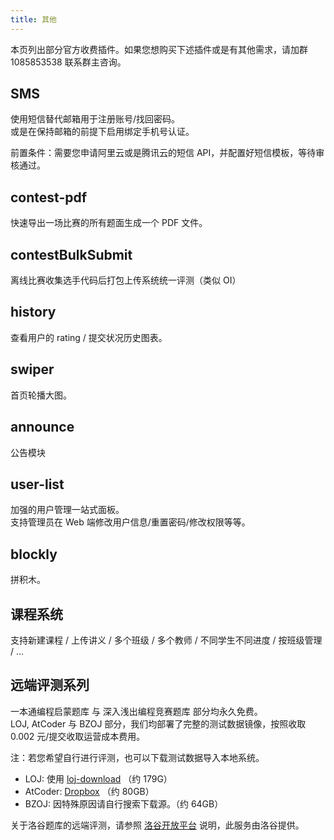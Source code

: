 ```yaml
---
title: 其他
---
```


本页列出部分官方收费插件。如果您想购买下述插件或是有其他需求，请加群 1085853538 联系群主咨询。

## SMS

使用短信替代邮箱用于注册账号/找回密码。  
或是在保持邮箱的前提下启用绑定手机号认证。

前置条件：需要您申请阿里云或是腾讯云的短信 API，并配置好短信模板，等待审核通过。

## contest-pdf

快速导出一场比赛的所有题面生成一个 PDF 文件。

## contestBulkSubmit

离线比赛收集选手代码后打包上传系统统一评测（类似 OI）

## history

查看用户的 rating / 提交状况历史图表。

## swiper

首页轮播大图。

## announce

公告模块

## user-list

加强的用户管理一站式面板。  
支持管理员在 Web 端修改用户信息/重置密码/修改权限等等。

## blockly

拼积木。

## 课程系统

支持新建课程 / 上传讲义 / 多个班级 / 多个教师 / 不同学生不同进度 / 按班级管理 / ...

## 远端评测系列

一本通编程启蒙题库 与 深入浅出编程竞赛题库 部分均永久免费。  
LOJ, AtCoder 与 BZOJ 部分，我们均部署了完整的测试数据镜像，按照收取 0.002 元/提交收取运营成本费用。

注：若您希望自行进行评测，也可以下载测试数据导入本地系统。

- LOJ: 使用 [loj-download](https://github.com/hydro-dev/loj-download) （约 179G）
- AtCoder: [Dropbox](https://www.dropbox.com/sh/nx3tnilzqz7df8a/AAAYlTq2tiEHl5hsESw6-yfLa?dl=0) （约 80GB）
- BZOJ: 因特殊原因请自行搜索下载源。（约 64GB）

关于洛谷题库的远端评测，请参照 [洛谷开放平台](https://docs.lgapi.cn/open/) 说明，此服务由洛谷提供。
